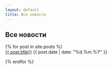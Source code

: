 ```yaml
---
layout: default
title: Все новости
---
```


## Все новости

<section class="archive_list">
  {% for post in site.posts %}

  <div class="post_title">
    <a href="{{ post.url }}">{{ post.title}}</a>
    <span class="date">{{ post.date | date: "%d.%m.%Y" }}</span>
  </div>

  {% endfor %}

</section>
